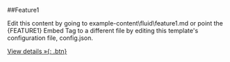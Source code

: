 ##Feature1

Edit this content by going to example-content\fluid\feature1.md or point the \{FEATURE1\} Embed Tag to a different file by editing this template's configuration file, config.json.


[View details &raquo;{: .btn}](#)
